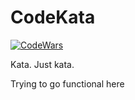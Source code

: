 # CodeKata 

[![CodeWars](https://www.codewars.com/users/devjutsu/badges/micro "CodeWars")](https://www.codewars.com/users/devjutsu)

Kata. Just kata.

Trying to go functional here
